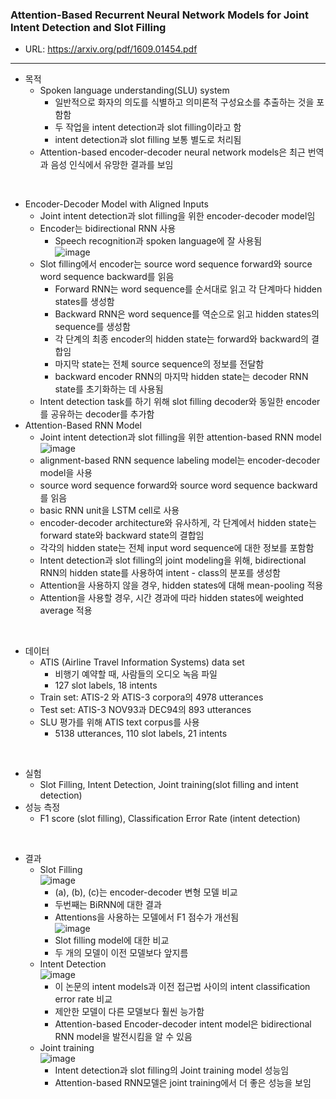 <h3>Attention-Based Recurrent Neural Network Models for Joint Intent Detection and Slot Filling</h3>

 - URL: https://arxiv.org/pdf/1609.01454.pdf   

--------------
 - 목적
   - Spoken language understanding(SLU) system
     - 일반적으로 화자의 의도를 식별하고 의미론적 구성요소를 추출하는 것을 포함함
     - 두 작업을 intent detection과 slot filling이라고 함
     - intent detection과 slot filling 보통 별도로 처리됨
   - Attention-based encoder-decoder neural network models은 최근 번역과 음성 인식에서 유망한 결과를 보임

<br>

 - Encoder-Decoder Model with Aligned Inputs
   - Joint intent detection과 slot filling을 위한 encoder-decoder model임
   - Encoder는 bidirectional RNN 사용
     - Speech recognition과 spoken language에 잘 사용됨   
![image](https://user-images.githubusercontent.com/54783292/100572257-61531a80-3318-11eb-8673-dafc7ecc3e39.png)
   - Slot filling에서 encoder는 source word sequence forward와 source word sequence backward를 읽음
     - Forward RNN는 word sequence를 순서대로 읽고 각 단계마다 hidden states를 생성함
     - Backward RNN은 word sequence를 역순으로 읽고 hidden states의 sequence를 생성함
     - 각 단계의 최종 encoder의 hidden state는 forward와 backward의 결합임
     - 마지막 state는 전체 source sequence의 정보를 전달함
     - backward encoder RNN의 마지막 hidden state는 decoder RNN state를 초기화하는 데 사용됨
   - Intent detection task를 하기 위해 slot filling decoder와 동일한 encoder를 공유하는 decoder를 추가함
 - Attention-Based RNN Model
   - Joint intent detection과 slot filling을 위한 attention-based RNN model   
![image](https://user-images.githubusercontent.com/54783292/100572289-6e700980-3318-11eb-8ff8-eb54d04d403f.png)
   - alignment-based RNN sequence labeling model는 encoder-decoder model을 사용
   - source word sequence forward와 source word sequence backward를 읽음
   - basic RNN unit을 LSTM cell로 사용
   - encoder-decoder architecture와 유사하게, 각 단계에서 hidden state는 forward state와 backward state의 결합임
   - 각각의 hidden state는 전체 input word sequence에 대한 정보를 포함함
   - Intent detection과 slot filling의 joint modeling을 위해, bidirectional RNN의 hidden state를 사용하여 intent    - class의 분포를 생성함
   - Attention을 사용하지 않을 경우, hidden states에 대해 mean-pooling 적용
   - Attention을 사용할 경우, 시간 경과에 따라 hidden states에 weighted average 적용

<br>

 - 데이터
   - ATIS (Airline Travel Information Systems) data set
     - 비행기 예약할 때, 사람들의 오디오 녹음 파일
     - 127 slot labels, 18 intents
   - Train set: ATIS-2 와 ATIS-3 corpora의 4978 utterances
   - Test set: ATIS-3 NOV93과 DEC94의 893 utterances
   - SLU 평가를 위해 ATIS text corpus를 사용
     - 5138 utterances, 110 slot labels, 21 intents

<br>
   
 - 실험
   - Slot Filling, Intent Detection, Joint training(slot filling and intent detection)
 - 성능 측정
   - F1 score (slot filling), Classification Error Rate (intent detection)

<br>
   
 - 결과
   - Slot Filling   
![image](https://user-images.githubusercontent.com/54783292/100572318-7fb91600-3318-11eb-8e3e-bcf6b656c464.png)
     - (a), (b), (c)는 encoder-decoder 변형 모델 비교
     - 두번째는 BiRNN에 대한 결과
     - Attentions을 사용하는 모델에서 F1 점수가 개선됨   
![image](https://user-images.githubusercontent.com/54783292/100572327-88115100-3318-11eb-9ab8-12d5bc0cac7b.png)
     - Slot filling model에 대한 비교
     - 두 개의 모델이 이전 모델보다 앞지름
   - Intent Detection   
![image](https://user-images.githubusercontent.com/54783292/100572339-90698c00-3318-11eb-8634-54806dca982f.png)
     - 이 논문의 intent models과 이전 접근법 사이의 intent classification error rate 비교
     - 제안한 모델이 다른 모델보다 훨씬 능가함
     - Attention-based Encoder-decoder intent model은 bidirectional RNN model을 발전시킴을 알 수 있음
   - Joint training    
![image](https://user-images.githubusercontent.com/54783292/100572352-97909a00-3318-11eb-9962-9e7bca2e9457.png)
     - Intent detection과 slot filling의 Joint training model 성능임
     - Attention-based RNN모델은 joint training에서 더 좋은 성능을 보임
